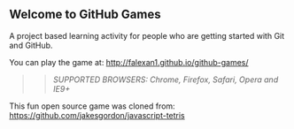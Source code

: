## Welcome to GitHub Games

A project based learning activity for people who are getting started with Git and GitHub.

You can play the game at: http://falexan1.github.io/github-games/

>> _*SUPPORTED BROWSERS*: Chrome, Firefox, Safari, Opera and IE9+_

This fun open source game was cloned from: https://github.com/jakesgordon/javascript-tetris
